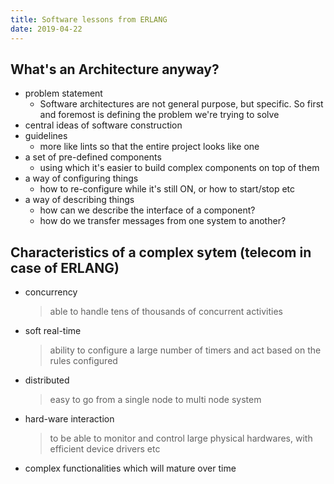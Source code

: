 ```yaml
---
title: Software lessons from ERLANG
date: 2019-04-22
---
```


## What's an **Architecture** anyway?

- problem statement
  - Software architectures are not general purpose, but specific. So first and foremost is defining the problem we're trying to solve
- central ideas of software construction
- guidelines
  - more like lints so that the entire project looks like one
- a set of pre-defined components
  - using which it's easier to build complex components on top of them
- a way of configuring things
  - how to re-configure while it's still ON, or how to start/stop etc
- a way of describing things
  - how can we describe the interface of a component?
  - how do we transfer messages from one system to another?

## Characteristics of a complex sytem (telecom in case of ERLANG)

- concurrency
  > able to handle tens of thousands of concurrent activities
- soft real-time
  > ability to configure a large number of timers and act based on the rules configured
- distributed
  > easy to go from a single node to multi node system
- hard-ware interaction
  > to be able to monitor and control large physical hardwares, with efficient device drivers etc
- complex functionalities which will mature over time
